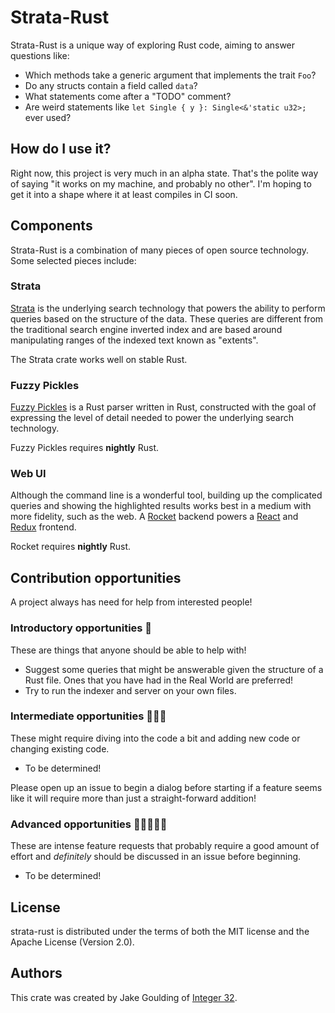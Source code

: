 # Strata-Rust

Strata-Rust is a unique way of exploring Rust code, aiming to answer
questions like:

- Which methods take a generic argument that implements the trait `Foo`?
- Do any structs contain a field called `data`?
- What statements come after a "TODO" comment?
- Are weird statements like `let Single { y }: Single<&'static u32>;` ever used?

## How do I use it?

Right now, this project is very much in an alpha state. That's the
polite way of saying "it works on my machine, and probably no
other". I'm hoping to get it into a shape where it at least compiles
in CI soon.

## Components

Strata-Rust is a combination of many pieces of open source
technology. Some selected pieces include:

### Strata

[Strata][] is the underlying search technology that powers the ability
to perform queries based on the structure of the data. These queries
are different from the traditional search engine inverted index and
are based around manipulating ranges of the indexed text known as
"extents".

The Strata crate works well on stable Rust.

[Strata]: https://github.com/shepmaster/strata

### Fuzzy Pickles

[Fuzzy Pickles][] is a Rust parser written in Rust, constructed with
the goal of expressing the level of detail needed to power the
underlying search technology.

Fuzzy Pickles requires **nightly** Rust.

[Fuzzy Pickles]: https://github.com/shepmaster/fuzzy-pickles

### Web UI

Although the command line is a wonderful tool, building up the
complicated queries and showing the highlighted results works best in
a medium with more fidelity, such as the web. A [Rocket][] backend
powers a [React][] and [Redux][] frontend.

Rocket requires **nightly** Rust.

[Rocket]: https://rocket.rs/
[React]: https://facebook.github.io/react/
[Redux]: http://redux.js.org/

## Contribution opportunities

A project always has need for help from interested people!

### Introductory opportunities 🌟

These are things that anyone should be able to help with!

- Suggest some queries that might be answerable given the structure of
  a Rust file. Ones that you have had in the Real World are preferred!
- Try to run the indexer and server on your own files.

### Intermediate opportunities 🌟🌟🌟

These might require diving into the code a bit and adding new code or
changing existing code.

- To be determined!

Please open up an issue to begin a dialog before starting if a feature
seems like it will require more than just a straight-forward addition!

### Advanced opportunities 🌟🌟🌟🌟🌟

These are intense feature requests that probably require a good amount
of effort and *definitely* should be discussed in an issue before
beginning.

- To be determined!

## License

strata-rust is distributed under the terms of both the MIT license and
the Apache License (Version 2.0).

## Authors

This crate was created by Jake Goulding of [Integer 32][].

[Integer 32]: http://www.integer32.com/
